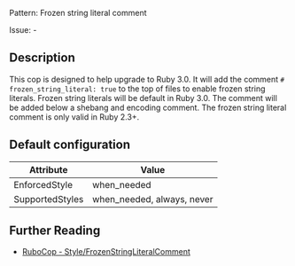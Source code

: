 Pattern: Frozen string literal comment

Issue: -

## Description

This cop is designed to help upgrade to Ruby 3.0. It will add the
comment `# frozen_string_literal: true` to the top of files to
enable frozen string literals. Frozen string literals will be default
in Ruby 3.0. The comment will be added below a shebang and encoding
comment. The frozen string literal comment is only valid in Ruby 2.3+.

## Default configuration

Attribute | Value
--- | ---
EnforcedStyle | when_needed
SupportedStyles | when_needed, always, never

## Further Reading

* [RuboCop - Style/FrozenStringLiteralComment](https://rubocop.readthedocs.io/en/latest/cops_style/#stylefrozenstringliteralcomment)
